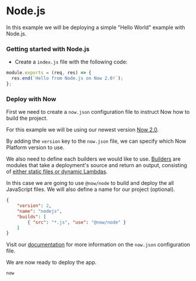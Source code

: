 # Node.js

In this example we will be deploying a simple "Hello World" example with Node.js.

### Getting started with Node.js

- Create a `index.js` file with the following code:

```js
module.exports = (req, res) => {
  res.end(`Hello from Node.js on Now 2.0!`);
};
```

### Deploy with Now

First we need to create a `now.json` configuration file to instruct Now how to build the project.

For this example we will be using our newest version [Now 2.0](https://zeit.co/now).

By adding the `version` key to the `now.json` file, we can specify which Now Platform version to use.

We also need to define each builders we would like to use. [Builders](https://zeit.co/docs/v2/deployments/builders/overview/) are modules that take a deployment's source and return an output, consisting of [either static files or dynamic Lambdas](https://zeit.co/docs/v2/deployments/builds/#sources-and-outputs).

In this case we are going to use `@now/node` to build and deploy the all JavaScript files. We will also define a name for our project (optional).

```json
{
    "version": 2,
    "name": "nodejs",
    "builds": [
        { "src": "*.js", "use": "@now/node" }
    ]
}
```

Visit our [documentation](https://zeit.co/docs/v2/deployments/configuration) for more information on the `now.json` configuration file.

We are now ready to deploy the app.

```
now
```

